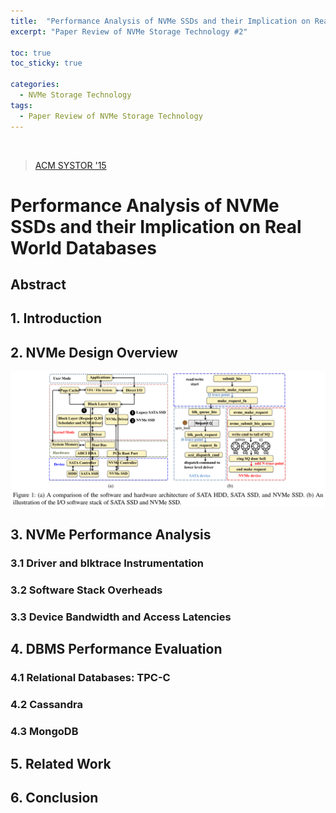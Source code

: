 ```yaml
---
title:  "Performance Analysis of NVMe SSDs and their Implication on Real World Databases"
excerpt: "Paper Review of NVMe Storage Technology #2"

toc: true
toc_sticky: true

categories:
  - NVMe Storage Technology
tags:
  - Paper Review of NVMe Storage Technology
---
```


<br>

> [ACM SYSTOR '15](https://dl.acm.org/doi/10.1145/2757667.2757684)

# Performance Analysis of NVMe SSDs and their Implication on Real World Databases

## **Abstract**





## **1. Introduction**





## **2. NVMe Design Overview**

![img](/assets/images/paper2-1.png)



## **3.  NVMe Performance Analysis**

### **3.1 Driver and blktrace Instrumentation**



### **3.2 Software Stack Overheads**



### **3.3 Device Bandwidth and Access Latencies**



## **4. DBMS Performance Evaluation**

### **4.1 Relational Databases: TPC-C**



### **4.2 Cassandra**



### **4.3 MongoDB**



## **5. Related Work**



## **6. Conclusion**


